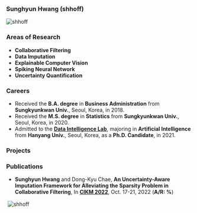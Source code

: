 ### Sunghyun Hwang (shhoff)

<p align="left"> <img src="https://komarev.com/ghpvc/?username=shhoff" alt="shhoff" /> </p>

### Areas of Research
- **Collaborative Filtering**
- **Data Imputation**
- **Explainable Computer Vision**
- **Spiking Neural Network**
- **Uncertainty Quantification**

### Careers
- Received the **B.A. degree** in **Business Administration** from **Sungkyunkwan Univ.**, Seoul, Korea, in 2018.
- Received the **M.S. degree** in **Statistics** from **Sungkyunkwan Univ.**, Seoul, Korea, in 2020.
- Admitted to the [**Data Intelligence Lab**](https://dilab.hanyang.ac.kr), majoring in **Artificial Intelligence** from **Hanyang Univ.**, Seoul, Korea, as a **Ph.D. Candidate**, in 2021.

### Projects

### Publications
- **Sunghyun Hwang** and Dong-Kyu Chae, **An Uncertainty-Aware Imputation Framework for Alleviating the Sparsity Problem in Collaborative Filtering**, In [**CIKM 2022**](https://www.cikm2022.org), Oct. 17-21, 2022 (**A/R: %**)

<p>&nbsp;<img align="center" src="https://github-readme-stats.vercel.app/api?username=shhoff&show_icons=true" alt="shhoff" /></p>
